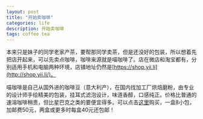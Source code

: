 ```yaml
---
layout: post
title: "开始卖咖啡"
categories: life
description: 开始卖咖啡
tags: coffee tea
---
```

本来只是妹子的同学老家产茶，要帮那同学卖茶，但是还没好的包装，所以想着先把店开起来，可以先卖点咖啡，咖啡来源就是喵咖啡了。店在微店和淘宝都有，分别适用手机和电脑两种环境，店铺地址仍然是[https://shop.yii.li](http://shop.yii.li/)。

喵咖啡是自己从国外进的咖啡豆（意大利产），在国内找加工厂烘焙磨粉，由专业的设计师手绘精美的包装，挂耳式滤泡设计，味道香醇，口感纯正。价格比普通的速溶咖啡稍贵，但比星巴克之类的要便宜得多。可以点击[这里](https://shop.yii.li/miaoco)购买，一盒8小包，加邮费50元，两盒或更多时每盒40元还包邮！
